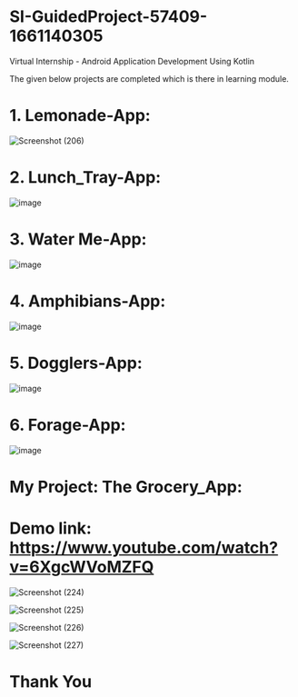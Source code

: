 # SI-GuidedProject-57409-1661140305
Virtual Internship - Android Application Development Using Kotlin

The given below projects are completed which is there in learning module.

# 1. Lemonade-App: 

![Screenshot (206)](https://user-images.githubusercontent.com/90563881/187044925-78d02447-240b-4bc3-8a23-588ec3a1c719.png)

# 2. Lunch_Tray-App:

![image](https://user-images.githubusercontent.com/90563881/187429675-773a2608-fd4e-46b9-8385-3c8c313d63d4.png)

# 3. Water Me-App:

![image](https://user-images.githubusercontent.com/90563881/187429929-64a4eff2-ec95-4216-b8d4-d5e7bb407ef2.png)

# 4. Amphibians-App:

![image](https://user-images.githubusercontent.com/90563881/187430086-ad8a97f4-9b4a-4317-92b9-5940db7fa151.png)


# 5. Dogglers-App:

![image](https://user-images.githubusercontent.com/90563881/187430184-b3765637-993e-4059-8034-547a1fac40b5.png)


# 6. Forage-App:

![image](https://user-images.githubusercontent.com/90563881/187432268-05967651-2ac2-4ce5-a88c-b18ef12c0cee.png)


# My Project: The Grocery_App:

# Demo link: https://www.youtube.com/watch?v=6XgcWVoMZFQ

![Screenshot (224)](https://user-images.githubusercontent.com/90563881/191252213-5f7220ac-7b43-4850-8915-5cc05f9d23b6.png)

![Screenshot (225)](https://user-images.githubusercontent.com/90563881/191252254-1e7637cc-5a7e-433b-9ffd-3b5983b67d21.png)

![Screenshot (226)](https://user-images.githubusercontent.com/90563881/191252291-ef851284-f84e-47e8-8103-5e6d2bf3a0e3.png)

![Screenshot (227)](https://user-images.githubusercontent.com/90563881/191252318-4c947229-49f6-4fdc-a0a7-5a6888346e92.png)


# Thank You
